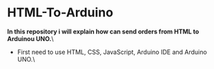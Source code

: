 # HTML-To-Arduino
**In this repository i will explain how can send orders from HTML to Arduinou UNO.**\
* First need to use HTML, CSS, JavaScript, Arduino IDE and Arduino UNO.\

